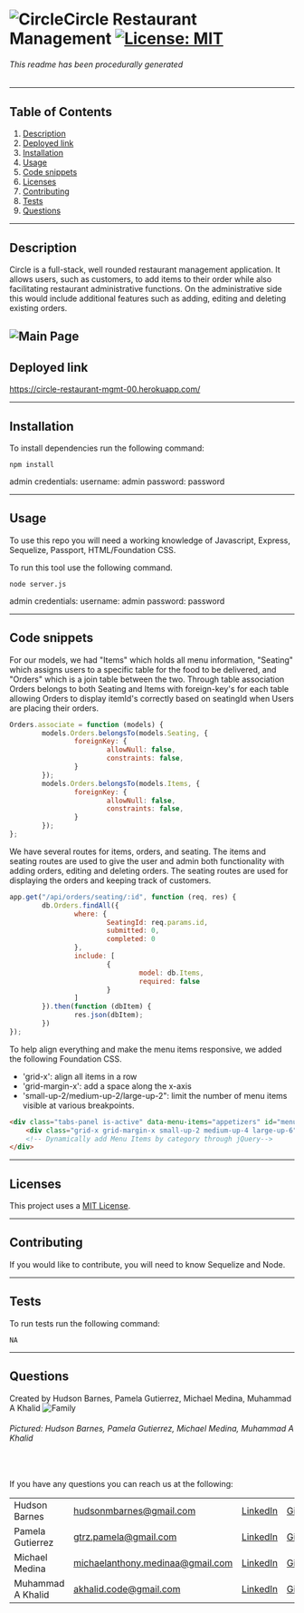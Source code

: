 # ![Circle](public/assets/circle-ico.png)Circle Restaurant Management [![License: MIT](https://img.shields.io/badge/License-MIT-yellow.svg)](https://opensource.org/licenses/MIT) 
###### This readme has been procedurally generated 

-----------------------
## Table of Contents
1. [Description](#description)
2. [Deployed link](#deployed-link)
3. [Installation](#installation)
4. [Usage](#usage)
5. [Code snippets](#code-snippets)
6. [Licenses](#licenses)
7. [Contributing](#contributing)
8. [Tests](#tests)
9. [Questions](#questions)

-----------------------
## Description

Circle is a full-stack, well rounded restaurant management application. It allows users, such as customers, to add items to their order while also facilitating restaurant administrative functions. On the administrative side this would include additional features such as adding, editing and deleting existing orders.

![Main Page](public/assets/main.gif)
-----------------------
## Deployed link
https://circle-restaurant-mgmt-00.herokuapp.com/

-----------------------
## Installation
To install dependencies run the following command:
```
npm install
```
admin credentials: 
username: admin
password: password

-----------------------
## Usage
To use this repo you will need a working knowledge of Javascript, Express, Sequelize, Passport, HTML/Foundation CSS. 

To run this tool use the following command. 

```
node server.js
```

admin credentials: 
username: admin
password: password

-----------------------
## Code snippets

For our models, we had "Items" which holds all menu information, "Seating" which assigns users to a specific table for the food to be delivered, and "Orders" which is a join table between the two. Through table association Orders belongs to both Seating and Items with foreign-key's for each table allowing Orders to display itemId's correctly based on seatingId when Users are placing their orders.


```javascript
Orders.associate = function (models) {
		models.Orders.belongsTo(models.Seating, {
				foreignKey: {
						allowNull: false,
						constraints: false,
				}
		});
		models.Orders.belongsTo(models.Items, {
				foreignKey: {
						allowNull: false,
						constraints: false,
				}
		});
};
```

We have several routes for items, orders, and seating. The items and seating routes are used to give the user and admin both functionality with adding orders, editing and deleting orders. The seating routes are used for displaying the orders and keeping track of customers.

```javascript
app.get("/api/orders/seating/:id", function (req, res) {
		db.Orders.findAll({
				where: {
						SeatingId: req.params.id,
						submitted: 0,
						completed: 0
				},
				include: [
						{
								model: db.Items,
								required: false
						}
				]
		}).then(function (dbItem) {
				res.json(dbItem);
		})
});
```
To help align everything and make the menu items responsive, we added the following Foundation CSS. 

- 'grid-x': align all items in a row
- 'grid-margin-x': add a space along the x-axis
- 'small-up-2/medium-up-2/large-up-2": limit the number of menu items visible at various breakpoints.

```html
<div class="tabs-panel is-active" data-menu-items="appetizers" id="menuAppetizers">
	<div class="grid-x grid-margin-x small-up-2 medium-up-4 large-up-6" id="appetizerItem"></div>
	<!-- Dynamically add Menu Items by category through jQuery-->
</div>
```

-----------------------
## Licenses
This project uses a [MIT License](https://opensource.org/licenses/MIT). 

-----------------------
## Contributing
If you would like to contribute, you will need to know Sequelize and Node.

-----------------------
## Tests
To run tests run the following command:
```
NA
```

-----------------------
## Questions
Created by Hudson Barnes, Pamela Gutierrez, Michael Medina, Muhammad A Khalid
![Family](public/assets/family.jpg)
###### Pictured: Hudson Barnes, Pamela Gutierrez, Michael Medina, Muhammad A Khalid
<br>

If you have any questions you can reach us at the following: 

|                   |                                                                             |                                                                  |                                               |
| ----------------- | --------------------------------------------------------------------------- | ---------------------------------------------------------------- | --------------------------------------------- |
| Hudson Barnes     | [hudsonmbarnes@gmail.com](mailto:hudsonmbarnes@gmail.com)                   | [LinkedIn](https://www.linkedin.com/in/hudson-barnes-398483151/) | [GitHub](https://github.com/hudsonmbarnes)    |
| Pamela Gutierrez  | [gtrz.pamela@gmail.com](mailto:gtrz.pamela@gmail.com)                       | [LinkedIn](http://www.linkedin.com/in/pamela-gutierrez)          | [GitHub](https://github.com/pamela-gutierrez) |
| Michael Medina    | [michaelanthony.medinaa@gmail.com](mailto:michaelanthony.medinaa@gmail.com) | [LinkedIn](https://www.linkedin.com/in/michaelanthonyy/)         | [GitHub](https://github.com/michaelanthonyyy) |
| Muhammad A Khalid | [akhalid.code@gmail.com](mailto:akhalid.code@gmail.com)                     | [LinkedIn](https://www.linkedin.com/in/abdullahkhalid/)          | [GitHub](https://github.com/akhalid88/)       |